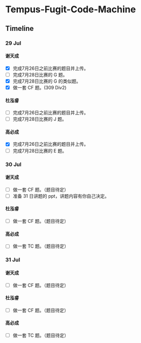 #  Tempus-Fugit-Code-Machine

## Timeline

### 29 Jul

#### 谢天成
- [x] 完成7月26日之前比赛的题目并上传。
- [ ] 完成7月28日比赛的 G 题。
- [x] 完成7月28日比赛的 G 的类似题。
- [x] 做一套 CF 题。(309 Div2)

#### 杜泓睿
- [ ] 完成7月26日之前比赛的题目并上传。
- [ ] 完成7月28日比赛的 J 题。

#### 高必成
- [x] 完成7月26日之前比赛的题目并上传。
- [ ] 完成7月28日比赛的 E 题。

### 30 Jul

#### 谢天成
- [ ] 做一套 CF 题。（题目待定）
- [ ] 准备 31 日讲题的 ppt，讲题内容有你自己决定。

#### 杜泓睿
- [ ] 做一套 CF 题。（题目待定）

#### 高必成
- [ ] 做一套 TC 题。（题目待定）

### 31 Jul

#### 谢天成
- [ ] 做一套 CF 题。（题目待定）

#### 杜泓睿
- [ ] 做一套 CF 题。（题目待定）

#### 高必成
- [ ] 做一套 TC 题。（题目待定）
